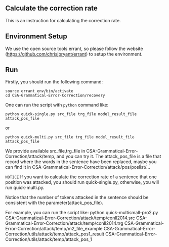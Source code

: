 ## Calculate the correction rate
This is an instruction for calculating the correction rate.

## Environment Setup
We use the open source tools errant, so please follow the website (https://github.com/chrisjbryant/errant) to setup the environment.


## Run
Firstly, you should run the following command:
```
source errant_env/bin/activate
cd CSA-Grammatical-Error-Correction/recovery
```

One can run the script with `python` command like:
```
python quick-single.py src_file trg_file model_result_file attack_pos_file
```
or
```
python quick-multi.py src_file trg_file model_result_file attack_pos_file
```

We provide available src_file,trg_file in CSA-Grammatical-Error-Correction/attack/temp, and you can try it.
The attack_pos_file is a file that record where the words in the sentence have been replaced, maybe you can find it in CSA-Grammatical-Error-Correction/attack/pos/poslist/...

`NOTICE`
If you want to calculate the correction rate of a sentence that one position was attacked, you should run quick-single.py, otherwise, you will run quick-multi.py.

Notice that the number of tokens attacked in the sentence should be consistent with the parameter(attack_pos_file).

For example, you can run the script like:
python quick-multismall-pro2.py CSA-Grammatical-Error-Correction/attack/temp/conll2014.src CSA-Grammatical-Error-Correction/attack/temp/conll2014.trg CSA-Grammatical-Error-Correction/attack/temp/m2_file_example CSA-Grammatical-Error-Correction/utils/attack/temp/attack_pos1_result CSA-Grammatical-Error-Correction/utils/attack/temp/attack_pos_1